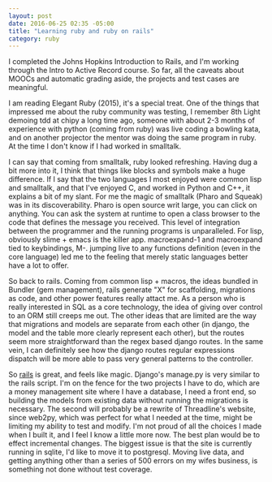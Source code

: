 ```yaml
---
layout: post
date: 2016-06-25 02:35 -05:00
title: "Learning ruby and ruby on rails"
category: ruby
---
```


I completed the Johns Hopkins Introduction to Rails, and I'm working through the
Intro to Active Record course. So far, all the caveats about MOOCs and automatic
grading aside, the projects and test cases are meaningful.

I am reading Elegant Ruby (2015), it's a special treat. One of the things that
impressed me about the ruby community was testing, I remember 8th Light
demoing tdd at chipy a long time ago, someone with about 2-3 months of experience
with python (coming from ruby) was live coding a bowling kata, and on another
projector the mentor was doing the same program in ruby. At the time I don't know if I
had worked in smalltalk.

I can say that coming from smalltalk, ruby looked refreshing. Having dug a bit more
into it, I think that things like blocks and symbols make a huge difference.
If I say that the two languages I most enjoyed were common lisp and smalltalk,
and that I've enjoyed C, and worked in Python and C++, it explains a bit of my slant. For
me the magic of smalltalk (Pharo and Squeak) was in its discoverability. Pharo is
open source writ large, you can click on anything. You can ask the system at runtime
to open a class browser to the code that defines the message you received. This
level of integration between the programmer and the running programs is unparalleled.
For lisp, obviously slime + emacs is the killer app. macroexpand-1 and macroexpand
tied to keybindings, M-. jumping live to any functions definition (even in the core language)
led me to the feeling that merely static languages better have a lot to offer.

So back to rails. Coming from common lisp + macros, the ideas bundled in
Bundler (gem management), rails generate "X" for scaffolding, migrations as
code, and other power features really attact me. As a person who is really interested in
SQL as a core technology, the idea of giving over control to an ORM still creeps me
out. The other ideas that are limited are the way that migrations and models are
separate from each other (in django, the model and the table more clearly represent each other), but the routes seem more straightforward than the regex based django routes. In the same vein, I can definitely see how the django routes regular expressions dispatch will be more able to pass very general patterns to the controller.

So [rails](http://api.rubyonrails.org/) is great, and feels like magic. Django's manage.py is very similar to the rails script. I'm on the fence for the two projects I have to do, which are a money management site where I have a database, I need a front end, so building the models from existing data without running the migrations is necessary. The second will probably be a rewrite of Threadline's website, since web2py, which was perfect for what I needed at the time, might be limiting my ability to test and modify. I'm not proud of all the choices I made when I built it, and I feel I know a little more now. The best plan would be to effect incremental changes. The biggest issue is that the site is currently running in sqlite, I'd like to move it to postgresql. Moving live data, and getting anything other than a series of 500 errors on my wifes business, is something not done without test coverage.

